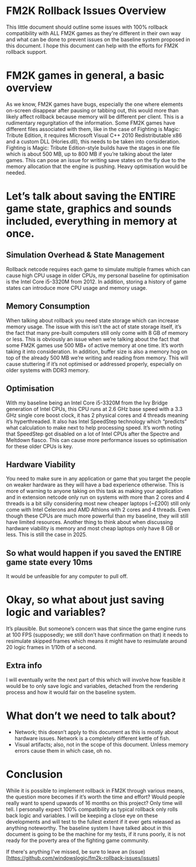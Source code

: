# FM2K Rollback Issues Overview
This little document should outline some issues with 100% rollback compatibility with ALL FM2K games as they're different in their own way and what can be done to prevent issues on the baseline system proposed in this document. I hope this document can help with the efforts for FM2K rollback support.
# FM2K games in general, a basic overview
As we know, FM2K games have bugs, especially the one where elements on-screen disappear after pausing or tabbing out, this would more than likely affect rollback because memory will be different per client. This is a rudimentary regurgitation of the information.
Some FM2K games have different files associated with them, like in the case of Fighting is Magic: Tribute Edition, it requires Microsoft Visual C++ 2010 Redistributable x86 and a custom DLL (Hories.dll), this needs to be taken into consideration.
Fighting is Magic: Tribute Edition-style builds have the stages in one file which is about 500 MB, up to 800 MB if you’re talking about the later games. This can pose an issue for writing save states on the fly due to the memory allocation that the engine is pushing. Heavy optimisation would be needed.
# Let’s talk about saving the ENTIRE game state, graphics and sounds included, everything in memory at once.
## Simulation Overhead & State Management
Rollback netcode requires each game to simulate multiple frames which can cause high CPU usage in older CPUs, my personal baseline for optimisation is the Intel Core i5-3320M from 2012. In addition, storing a history of game states can introduce more CPU usage and memory usage.
## Memory Consumption
When talking about rollback you need state storage which can increase memory usage. The issue with this isn’t the act of state storage itself, it’s the fact that many pre-built computers still only come with 8 GB of memory or less. This is obviously an issue when we’re talking about the fact that some FM2K games use 500 MB+ of active memory at one time. It’s worth taking it into consideration. In addition, buffer size is also a memory hog on top of the already 500 MB we’re writing and reading from memory. This will cause stuttering if it’s not optimised or addressed properly, especially on older systems with DDR3 memory.
## Optimisation
With my baseline being an Intel Core i5-3320M from the Ivy Bridge generation of Intel CPUs, this CPU runs at 2.6 GHz base speed with a 3.3 GHz single core boost clock, it has 2 physical cores and 4 threads meaning it’s hyperthreaded. It also has Intel SpeedStep technology which “predicts” what calculation to make next to help processing speed. It’s worth noting that SpeedStep got disabled on a lot of Intel CPUs after the Spectre and Meltdown fiasco. This can cause more performance issues so optimisation for these older CPUs is key.
## Hardware Viability
You need to make sure in any application or game that you target the people on weaker hardware as they will have a bad experience otherwise. This is more of warning to anyone taking on this task as making your application and in extension netcode only run on systems with more than 2 cores and 4 threads is a bit silly considering most new cheaper laptops (~£200) still only come with Intel Celerons and AMD Athlons with 2 cores and 4 threads. Even though these CPUs are much more powerful than my baseline, they will still have limited resources. Another thing to think about when discussing hardware viability is memory and most cheap laptops only have 8 GB or less. This is still the case in 2025.
## So what would happen if you saved the ENTIRE game state every 10ms
It would be unfeasible for any computer to pull off.
# Okay, so what about just saving logic and variables?
It’s plausible. But someone’s concern was that since the game engine runs at 100 FPS (supposedly; we still don’t have confirmation on that) it needs to resimulate skipped frames which means it might have to resimulate around 20 logic frames in 1/10th of a second.
## Extra info
I will eventually write the next part of this which will involve how feasible it would be to only save logic and variables, detached from the rendering process and how it would fair on the baseline system.
# What don’t we need to talk about?
-	Network; this doesn’t apply to this document as this is mostly about hardware issues. Network is a completely different kettle of fish.
-	Visual artifacts; also, not in the scope of this document. Unless memory errors cause them in which case, oh no.
# Conclusion
While it is possible to implement rollback in FM2K through various means, the question more becomes if it’s worth the time and effort? Would people really want to spend upwards of 16 months on this project? Only time will tell. I personally expect 100% compatibility as typical rollback only rolls back logic and variables. I will be keeping a close eye on these developments and will test to the fullest extent if it ever gets released as anything noteworthy. The baseline system I have talked about in this document is going to be the machine for my tests, if it runs poorly, it is not ready for the poverty area of the fighting game community.

If there's anything I've missed, be sure to leave an (issue)[https://github.com/windowslogic/fm2k-rollback-issues/issues]
